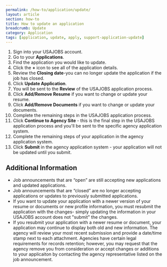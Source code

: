 ```yaml
---
permalink: /how-to/application/update/
layout: article
section: how-to
title: How to update an application
breadcrumb: Update
category: Application
tags: [application, update, apply, support-application-update]
---
```


1.  Sign into your USAJOBS account.
2.  Go to your **Applications**.
3.  Find the application you would like to update.
4.  Click the **+** icon to see all of the application details.
5.  Review the **Closing date**-you can no longer update the application if the job has closed.
6.  Click **Update Application**.
7.  You will be sent to the **Review** of the USAJOBS application process.
8. Click **Add/Remove Resume** if you want to change or update your resume.
9. Click **Add/Remove Documents** if you want to change or update your documents.
10. Complete the remaining steps in the USAJOBS application process.
11. Click **Continue to Agency Site** - this is the final step in the USAJOBS application process and you'll be sent to the specific agency application system.
12. Complete the remaining steps of your application in the agency application system.
13. Click **Submit** in the agency application system - your application will  not be updated until you submit.

## Additional Information

* Job announcements that are  “open” are still accepting new applications and updated applications.
* Job announcements that are “closed” are no longer accepting applications or updates to previously submitted applications.
* If you want to update your application with a newer version of your resume or documents or new profile information, you must resubmit the application with the changes- simply updating the information in your USAJOBS account does not "submit" the changes. 
* If you resubmit your application with a newer resume or document, your application may continue to display both old and new information. The agency will review your most recent submission and provide a date/time stamp next to each attachment. Agencies have certain legal requirements for records retention; however, you may request that the agency remove you from consideration or accept changes or additions to your applicaiton by contacting the agency representative listed on the job announcement.
